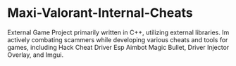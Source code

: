 # Maxi-Valorant-Internal-Cheats
External Game Project primarily written in C++, utilizing external libraries. Im actively combating scammers while developing various cheats and tools for games, including Hack Cheat Driver Esp Aimbot Magic Bullet, Driver Injector Overlay, and Imgui.
